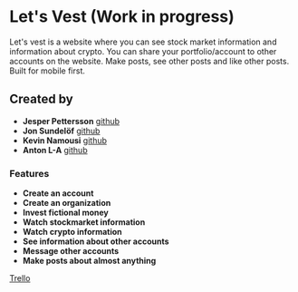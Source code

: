 # Let's Vest (Work in progress)

Let's vest is a website where you can see stock market information and information about crypto. You can share your portfolio/account to other accounts on the website. Make posts, see other posts and like other posts. Built for mobile first.

## Created by

- **Jesper Pettersson** [github](https://github.com/Jesper-dev)
- **Jon Sundelöf** [github](https://github.com/jon-sundelof)
- **Kevin Namousi** [github](https://github.com/kevinnam)
- **Anton L-A** [github](https://github.com/xamnotna)

### Features

- **Create an account**
- **Create an organization**
- **Invest fictional money**
- **Watch stockmarket information**
- **Watch crypto information**
- **See information about other accounts**
- **Message other accounts**
- **Make posts about almost anything**

[Trello](https://trello.com/b/aSBjDnhs/tp2-b-e-v)
